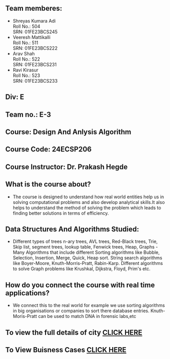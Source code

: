## Team memberes:
- Shreyas Kumara Adi<br> Roll No.: 504<br> SRN: 01FE23BCS245
- Veeresh Mattikalli<br> Roll No.: 511<br> SRN: 01FE23BCS222
- Arav Shah<br> Roll No.: 522<br> SRN: 01FE23BCS231
- Ravi Kirasur<br> Roll No.: 523<br> SRN: 01FE23BCS233
  
## Div: E
## Team no.: E-3
## Course: Design And Anlysis Algorithm
## Course Code: 24ECSP206
## Course Instructor: Dr. Prakash Hegde

## What is the course about? 
- The course is designed to understand how real world entities help us in solving computational problems and also develop analytical skills.It also helps to understand the method of solving the problem which leads to finding better solutions in terms of efficiency.

## Data Structures And Algorithms Studied:
- Different types of trees n-ary trees, AVL trees, Red-Black trees, Trie, Skip list, segment trees, lookup table, Fenwick trees, Heap, Graphs -Many Algorithms that include different Sorting algorithms like Bubble, Selection, Insertion, Merge, Quick, Heap sort. String search algorithms like Boyer-Moore, Knuth-Morris-Pratt, Rabin-Karp. Different algorithms to solve Graph problems like Krushkal, Dijkstra, Floyd, Prim's etc.

## How do you connect the course with real time applications? 
- We connect this to the real world for example we use sorting algorithms in big organisations or companies to sort there database entries. Knuth-Moris-Pratt can be used to match DNA in forensic labs,etc

## To view the full details of city [CLICK HERE](https://drive.google.com/file/d/1pyQiMGqVHgg7MXZFgqrvLlH-FmYii2y_/view?usp=sharing)
## To View Buisness Cases [CLICK HERE](Buisness_cases_all.md)

